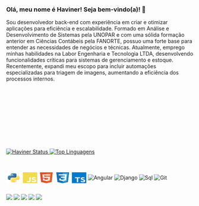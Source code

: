 ### Olá, meu nome é Haviner! Seja bem-vindo(a)! 👋

Sou desenvolvedor back-end com experiência em criar e otimizar aplicações para eficiência e escalabilidade. Formado em Análise e Desenvolvimento de Sistemas pela UNOPAR e com uma sólida formação anterior em Ciências Contábeis pela FANORTE, possuo uma forte base para entender as necessidades de negócios e técnicas. Atualmente, emprego minhas habilidades na Labor Engenharia e Tecnologia LTDA, desenvolvendo funcionalidades críticas para sistemas de gerenciamento e estoque. Recentemente, expandi meu escopo para incluir automações especializadas para triagem de imagens, aumentando a eficiência dos processos internos.

<div>
  <a href="https://github.com/havinercavalcante">
  <img height="180em" src"https://github-readme-stats.vercel.app/api?username=havinercavalcante&show_icons=true&theme=tokyonight"
  <img height="180em" src"https://github-readme-stats.vercel.app/api/top-langs/?username=havinercavalcante&layout=compact&theme=tokyonight)](https://github.com/havinercavalcante/github-readme-stats")

![Haviner Status](https://github-readme-stats.vercel.app/api?username=havinercavalcante&show_icons=true&theme=tokyonight)
[![Top Linguagens](https://github-readme-stats.vercel.app/api/top-langs/?username=havinercavalcante&layout=compact&theme=tokyonight)](https://github.com/havinercavalcante/github-readme-stats)
</div>

 ##
 
<div style="display: inline_block"><br>
  <img align="center" alt="Python" height="30" width="40" src="https://raw.githubusercontent.com/devicons/devicon/master/icons/python/python-original.svg">
  <img align="center" alt="Js" height="30" width="40" src="https://raw.githubusercontent.com/devicons/devicon/master/icons/javascript/javascript-plain.svg">
  <img align="center" alt="HTML" height="30" width="40" src="https://raw.githubusercontent.com/devicons/devicon/master/icons/html5/html5-original.svg">
  <img align="center" alt="CSS" height="30" width="40" src="https://raw.githubusercontent.com/devicons/devicon/master/icons/css3/css3-original.svg">
  <img align="center" alt="Ts" height="30" width="40" src="https://raw.githubusercontent.com/devicons/devicon/master/icons/typescript/typescript-plain.svg">
  <img align="center" alt="Angular" height="30" width="40" src="https://cdn.jsdelivr.net/gh/devicons/devicon/icons/angularjs/angularjs-original.svg">
  <img align="center" alt="Django" height="30" width="40" src="https://cdn.jsdelivr.net/gh/devicons/devicon/icons/django/django-plain.svg">
  <img align="center" alt="Sql" height="30" width="40" src="https://cdn.jsdelivr.net/gh/devicons/devicon/icons/mysql/mysql-original.svg">
  <img align="center" alt="Git" height="30" width="40" src="https://cdn.jsdelivr.net/gh/devicons/devicon/icons/git/git-original.svg">
</div>

##

<div> 
  <a href="https://www.youtube.com/channel/UCX2dAVd32uTktt9dSJh_n7A" target="_blank"><img src="https://img.shields.io/badge/YouTube-FF0000?style=for-the-badge&logo=youtube&logoColor=white" target="_blank"></a>
  <a href="https://www.instagram.com/havinercavalcante" target="_blank"><img src="https://img.shields.io/badge/-Instagram-%23E4405F?style=for-the-badge&logo=instagram&logoColor=white" target="_blank"></a>
 	<a href="https://www.twitch.tv/haviner7" target="_blank"><img src="https://img.shields.io/badge/Twitch-9146FF?style=for-the-badge&logo=twitch&logoColor=white" target="_blank"></a>
  <a href = "haviner7@gmail.com"><img src="https://img.shields.io/badge/-Gmail-%23333?style=for-the-badge&logo=gmail&logoColor=white" target="_blank"></a>
  <a href="https://www.linkedin.com/in/haviner-cavalcante-7a150b220" target="_blank"><img src="https://img.shields.io/badge/-LinkedIn-%230077B5?style=for-the-badge&logo=linkedin&logoColor=white" target="_blank"></a> 
  
</div>

 

